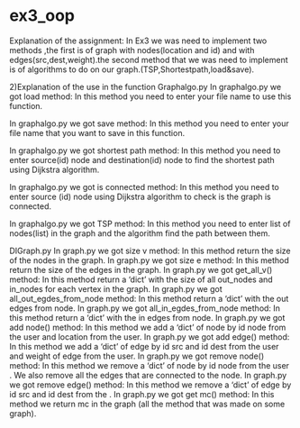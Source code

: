 # ex3_oop

Explanation of the assignment:
In Ex3 we was need to implement two methods ,the first is of graph with nodes(location and id) and with edges(src,dest,weight).the second method that we was need to implement is of algorithms to do on our graph.(TSP,Shortestpath,load&save).

2)Explanation of the use in the function
Graphalgo.py
In graphalgo.py we got load method:
In this method you need to enter your file name to use this function.

In graphalgo.py we got save method:
In this method you need to enter your file name that you want to save in this function.

In graphalgo.py we got shortest path method:
In this method you need to enter source(id) node and destination(id) node to find the shortest path using Dijkstra algorithm.

In graphalgo.py we got is connected method:
In this method you need to enter source (id) node using Dijkstra algorithm to check is the graph is connected.

In graphalgo.py we got TSP method:
In this method you need to enter list of nodes(list) in the graph and the algorithm find the path between them.

DIGraph.py
In graph.py we got size v method:
In this method return the size of the nodes in the graph.
In graph.py we got size e method:
In this method return the size of the edges in the graph.
In graph.py we got get_all_v() method:
In this method return a ‘dict’ with the size of all out_nodes and in_nodes for each vertex in the graph.
In graph.py we got all_out_egdes_from_node method:
In this method return a ‘dict’ with the out edges from node.
In graph.py we got all_in_egdes_from_node method:
In this method return a ‘dict’ with the in edges from node.
In graph.py we got add node() method:
In this method we add a ‘dict’ of node by id node from the user and location from the user.
In graph.py we got add edge() method:
In this method we add a ‘dict’ of edge by id src and id dest from the user and weight of edge from the user.
In graph.py we got remove node() method:
In this method we remove a ‘dict’ of node by id node from the user .
We also remove all the edges that are connected to the node.
In graph.py we got remove edge() method:
In this method we remove a ‘dict’ of edge by id src and id dest from the .
In graph.py we got get mc() method:
In this method we return mc in the graph (all the method that was made on some graph).



